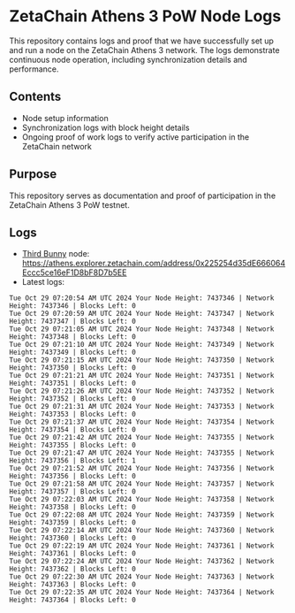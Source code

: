 # ZetaChain Athens 3 PoW Node Logs
This repository contains logs and proof that we have successfully set up and run a node on the ZetaChain Athens 3 network. The logs demonstrate continuous node operation, including synchronization details and performance.

## Contents
- Node setup information
- Synchronization logs with block height details
- Ongoing proof of work logs to verify active participation in the ZetaChain network

## Purpose
This repository serves as documentation and proof of participation in the ZetaChain Athens 3 PoW testnet.

## Logs

- [Third Bunny](https://thirdbunny.xyz/) node: https://athens.explorer.zetachain.com/address/0x225254d35dE666064Eccc5ce16eF1D8bF8D7b5EE
- Latest logs:
```
Tue Oct 29 07:20:54 AM UTC 2024 Your Node Height: 7437346 | Network Height: 7437346 | Blocks Left: 0
Tue Oct 29 07:20:59 AM UTC 2024 Your Node Height: 7437347 | Network Height: 7437347 | Blocks Left: 0
Tue Oct 29 07:21:05 AM UTC 2024 Your Node Height: 7437348 | Network Height: 7437348 | Blocks Left: 0
Tue Oct 29 07:21:10 AM UTC 2024 Your Node Height: 7437349 | Network Height: 7437349 | Blocks Left: 0
Tue Oct 29 07:21:15 AM UTC 2024 Your Node Height: 7437350 | Network Height: 7437350 | Blocks Left: 0
Tue Oct 29 07:21:21 AM UTC 2024 Your Node Height: 7437351 | Network Height: 7437351 | Blocks Left: 0
Tue Oct 29 07:21:26 AM UTC 2024 Your Node Height: 7437352 | Network Height: 7437352 | Blocks Left: 0
Tue Oct 29 07:21:31 AM UTC 2024 Your Node Height: 7437353 | Network Height: 7437353 | Blocks Left: 0
Tue Oct 29 07:21:37 AM UTC 2024 Your Node Height: 7437354 | Network Height: 7437354 | Blocks Left: 0
Tue Oct 29 07:21:42 AM UTC 2024 Your Node Height: 7437355 | Network Height: 7437355 | Blocks Left: 0
Tue Oct 29 07:21:47 AM UTC 2024 Your Node Height: 7437355 | Network Height: 7437356 | Blocks Left: 1
Tue Oct 29 07:21:52 AM UTC 2024 Your Node Height: 7437356 | Network Height: 7437356 | Blocks Left: 0
Tue Oct 29 07:21:58 AM UTC 2024 Your Node Height: 7437357 | Network Height: 7437357 | Blocks Left: 0
Tue Oct 29 07:22:03 AM UTC 2024 Your Node Height: 7437358 | Network Height: 7437358 | Blocks Left: 0
Tue Oct 29 07:22:08 AM UTC 2024 Your Node Height: 7437359 | Network Height: 7437359 | Blocks Left: 0
Tue Oct 29 07:22:14 AM UTC 2024 Your Node Height: 7437360 | Network Height: 7437360 | Blocks Left: 0
Tue Oct 29 07:22:19 AM UTC 2024 Your Node Height: 7437361 | Network Height: 7437361 | Blocks Left: 0
Tue Oct 29 07:22:24 AM UTC 2024 Your Node Height: 7437362 | Network Height: 7437362 | Blocks Left: 0
Tue Oct 29 07:22:30 AM UTC 2024 Your Node Height: 7437363 | Network Height: 7437363 | Blocks Left: 0
Tue Oct 29 07:22:35 AM UTC 2024 Your Node Height: 7437364 | Network Height: 7437364 | Blocks Left: 0
```
